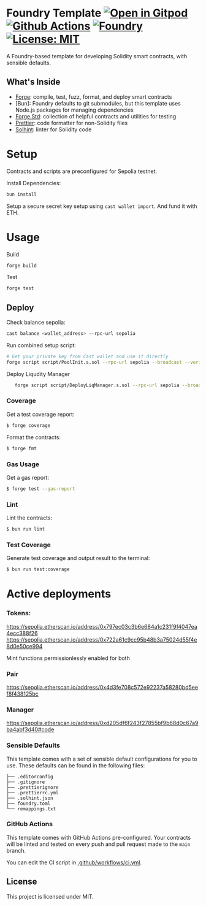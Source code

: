 # Foundry Template [![Open in Gitpod][gitpod-badge]][gitpod] [![Github Actions][gha-badge]][gha] [![Foundry][foundry-badge]][foundry] [![License: MIT][license-badge]][license]

[gitpod]: https://gitpod.io/#https://github.com/Cosmodude/CP_AMM_Liquidity_Manager
[gitpod-badge]: https://img.shields.io/badge/Gitpod-Open%20in%20Gitpod-FFB45B?logo=gitpod
[gha]: https://github.com/Cosmodude/CP_AMM_Liquidity_Manager/actions
[gha-badge]: https://github.com/Cosmodude/CP_AMM_Liquidity_Manager/actions/workflows/ci.yml/badge.svg
[foundry]: https://getfoundry.sh/
[foundry-badge]: https://img.shields.io/badge/Built%20with-Foundry-FFDB1C.svg
[license]: https://opensource.org/licenses/MIT
[license-badge]: https://img.shields.io/badge/License-MIT-blue.svg

A Foundry-based template for developing Solidity smart contracts, with sensible defaults.

## What's Inside

- [Forge](https://github.com/foundry-rs/foundry/blob/master/forge): compile, test, fuzz, format, and deploy smart
  contracts
- [Bun]: Foundry defaults to git submodules, but this template uses Node.js packages for managing dependencies
- [Forge Std](https://github.com/foundry-rs/forge-std): collection of helpful contracts and utilities for testing
- [Prettier](https://github.com/prettier/prettier): code formatter for non-Solidity files
- [Solhint](https://github.com/protofire/solhint): linter for Solidity code

# Setup

Contracts and scripts are preconfigured for Sepolia testnet.

Install Dependencies:

```sh
bun install
```

Setup a secure secret key setup using `cast wallet import`. And fund it with ETH.

# Usage

Build

```sh
forge build
```

Test

```sh
forge test
```

## Deploy

Check balance sepolia:

```sh
cast balance <wallet_address> --rpc-url sepolia
```

Run combined setup script:

```sh
# Get your private key from Cast wallet and use it directly
forge script script/PoolInit.s.sol --rpc-url sepolia --broadcast --verify -vvvv --account <saved_wallet_name>
```

Deploy Liqudity Manager

```sh
   forge script script/DeployLiqManager.s.sol --rpc-url sepolia --broadcast --verify -vvvv --account <saved_wallet_name>
```

### Coverage

Get a test coverage report:

```sh
$ forge coverage
```

Format the contracts:

```sh
$ forge fmt
```

### Gas Usage

Get a gas report:

```sh
$ forge test --gas-report
```

### Lint

Lint the contracts:

```sh
$ bun run lint
```

### Test Coverage

Generate test coverage and output result to the terminal:

```sh
$ bun run test:coverage
```

# Active deployments 

### Tokens:
https://sepolia.etherscan.io/address/0x797ec03c3b6e684a1c231f9f4047ea4ecc388f26
https://sepolia.etherscan.io/address/0x722a61c9cc95b48b3a75024d55f4e8d0e50ce994

Mint functions permissionlessly enabled for both

### Pair
https://sepolia.etherscan.io/address/0x4d3fe708c572e92237a58280bd5eef8f438125bc

### Manager 
https://sepolia.etherscan.io/address/0xd205df6f243f27855bf9b68d0c67a9ba4abf3d40#code

### Sensible Defaults

This template comes with a set of sensible default configurations for you to use. These defaults can be found in the
following files:

```text
├── .editorconfig
├── .gitignore
├── .prettierignore
├── .prettierrc.yml
├── .solhint.json
├── foundry.toml
└── remappings.txt
```

### GitHub Actions

This template comes with GitHub Actions pre-configured. Your contracts will be linted and tested on every push and pull
request made to the `main` branch.

You can edit the CI script in [.github/workflows/ci.yml](./.github/workflows/ci.yml).

## License

This project is licensed under MIT.

